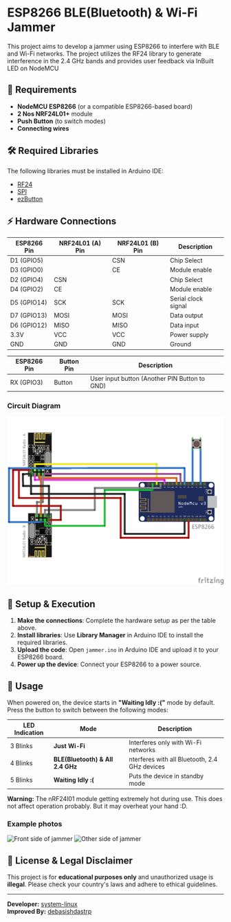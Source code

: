 # ESP8266 BLE(Bluetooth) & Wi-Fi Jammer

This project aims to develop a jammer using ESP8266 to interfere with BLE and Wi-Fi networks. The project utilizes the RF24 library to generate interference in the 2.4 GHz bands and provides user feedback via InBuilt LED on NodeMCU
## 📌 Requirements

- **NodeMCU ESP8266** (or a compatible ESP8266-based board)
- **2 Nos NRF24L01+** module 
- **Push Button** (to switch modes)
- **Connecting wires**

## 🛠 Required Libraries

The following libraries must be installed in Arduino IDE:

- [RF24](https://github.com/nRF24/RF24)
- [SPI](https://github.com/espressif/arduino-esp32/tree/master/libraries%2FSPI)
- [ezButton](https://github.com/ArduinoGetStarted/button)
## ⚡ Hardware Connections

| ESP8266 Pin | NRF24L01 (A) Pin | NRF24L01 (B) Pin | Description |
|------------|-------------------|------------------|-------------|
| D1 (GPIO5) |               | CSN           | Chip Select |
| D3 (GPIO0) |               | CE            | Module enable |
| D2 (GPIO4) | CSN           |               | Chip Select |
| D4 (GPIO2) | CE            |                | Module enable |
| D5 (GPIO14)| SCK           |  SCK          | Serial clock signal |
| D7 (GPIO13)| MOSI          | MOSI          | Data output |
| D6 (GPIO12)| MISO          | MISO          | Data input |
| 3.3V       | VCC           | VCC           | Power supply |
| GND        | GND           | GND           | Ground |



| ESP8266 Pin | Button Pin | Description |
|------------|---------|-------------|
| RX (GPIO3) | Button  | User input button (Another PIN Button to GND) |

### Circuit Diagram
![Front side of jammer](https://github.com/debasishdastrp/BtWiFiJammer/blob/main/Bluetooth_jammer_circuit.png?raw=true)



## 🚀 Setup & Execution

1. **Make the connections**: Complete the hardware setup as per the table above.
2. **Install libraries**: Use **Library Manager** in Arduino IDE to install the required libraries.
3. **Upload the code**: Open `jammer.ino` in Arduino IDE and upload it to your ESP8266 board.
4. **Power up the device**: Connect your ESP8266 to a power source. 

## 📡 Usage

When powered on, the device starts in **"Waiting Idly :("** mode by default.
Press the button to switch between the following modes:

|LED Indication|Mode|Description|
|--------------|----|-----------|
|3 Blinks | **Just Wi-Fi** | Interferes only with Wi-Fi networks |
|4 Blinks | **BLE(Bluetooth) & All 2.4 GHz** | nterferes with all Bluetooth, 2.4 GHz devices |
|5 Blinks | **Waiting Idly :(** | Puts the device in standby mode |


**Warning:** The nRF24l01 module getting extremely hot during use. This does not affect operation probably. But it may overheat your hand :D.

### Example photos
![Front side of jammer](https://github.com/system-linux/FazJammer/blob/main/photos/1.jpg?raw=true)
![Other side of jammer](https://github.com/system-linux/FazJammer/blob/f7895b19fa5819ae011fccfad6261fd778de5186/photos/2.jpg?raw=true)
<!--[![Video Aç](https://img.youtube.com/vi/4Mi9WWJwfMw/0.jpg)](https://www.youtube.com/watch?v=4Mi9WWJwfMw) -->
## 📜 License & Legal Disclaimer

This project is for **educational purposes only** and unauthorized usage is **illegal**. Please check your country's laws and adhere to ethical guidelines.

---

**Developer:** [system-linux](https://github.com/system-linux)<br>
**Improved By:** [debasishdastrp](https://github.com/debasishdastrp)
